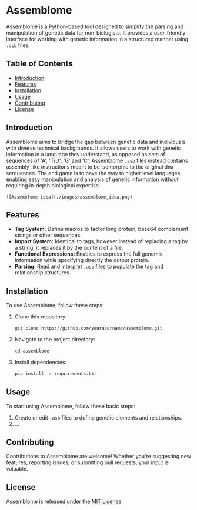 # Assemblome

Assemblome is a Python-based tool designed to simplify the parsing and manipulation of genetic data for non-biologists. It provides a user-friendly interface for working with genetic information in a structured manner using `.asb` files.

## Table of Contents

- [Introduction](#introduction)
- [Features](#features)
- [Installation](#installation)
- [Usage](#usage)
- [Contributing](#contributing)
- [License](#license)

## Introduction

Assemblome aims to bridge the gap between genetic data and individuals with diverse technical backgrounds. It allows users to work with genetic information in a language they understand, as opposed as sets of sequences of 'A', 'T/U', 'G' and 'C'. Assemblome `.asb` files instead contains assembly-like instructions meant to be isomorphic to the original dna serquences. The end game is to pave the way to higher level languages, enabling easy manipulation and analysis of genetic information without requiring in-depth biological expertise.

    ![Assemblome idea](./images/assemblome_idea.png)

## Features

- **Tag System:** Define macros to factor long protein, base64 complement strings or other sequences.
- **Import System:** Identical to tags, however instead of replacing a tag by a string, it replaces it by the content of a file. 
- **Functional Expressions:** Enables to express the full genomic information while specifying directly the output protein.
- **Parsing:** Read and interpret `.asb` files to populate the tag and relationship structures.

## Installation

To use Assemblome, follow these steps:

1. Clone this repository:
   ```sh
   git clone https://github.com/yourusername/assemblome.git
   ```

2. Navigate to the project directory:
   ```sh
   cd assemblome
   ```

3. Install dependencies:
   ```sh
   pip install -r requirements.txt
   ```

## Usage

To start using Assemblome, follow these basic steps:

1. Create or edit `.asb` files to define genetic elements and relationships.
2. ...


## Contributing

Contributions to Assemblome are welcome! Whether you're suggesting new features, reporting issues, or submitting pull requests, your input is valuable.


## License

Assemblome is released under the [MIT License](LICENSE).
